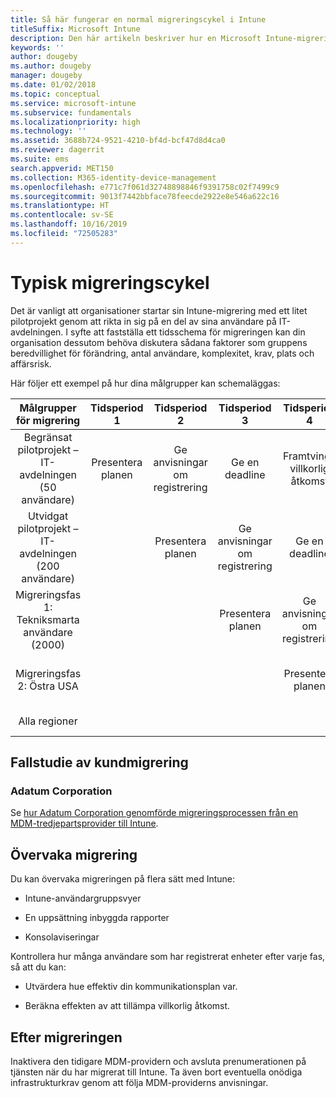```yaml
---
title: Så här fungerar en normal migreringscykel i Intune
titleSuffix: Microsoft Intune
description: Den här artikeln beskriver hur en Microsoft Intune-migreringscykel fungerar och ger exempel på hur du kan hantera migreringscyklerna.
keywords: ''
author: dougeby
ms.author: dougeby
manager: dougeby
ms.date: 01/02/2018
ms.topic: conceptual
ms.service: microsoft-intune
ms.subservice: fundamentals
ms.localizationpriority: high
ms.technology: ''
ms.assetid: 3688b724-9521-4210-bf4d-bcf47d8d4ca0
ms.reviewer: dagerrit
ms.suite: ems
search.appverid: MET150
ms.collection: M365-identity-device-management
ms.openlocfilehash: e771c7f061d32748898846f9391758c02f7499c9
ms.sourcegitcommit: 9013f7442bbface78feecde2922e8e546a622c16
ms.translationtype: HT
ms.contentlocale: sv-SE
ms.lasthandoff: 10/16/2019
ms.locfileid: "72505283"
---
```

# <a name="typical-migration-cycle"></a>Typisk migreringscykel

Det är vanligt att organisationer startar sin Intune-migrering med ett litet pilotprojekt genom att rikta in sig på en del av sina användare på IT-avdelningen. I syfte att fastställa ett tidsschema för migreringen kan din organisation dessutom behöva diskutera sådana faktorer som gruppens beredvillighet för förändring, antal användare, komplexitet, krav, plats och affärsrisk.

Här följer ett exempel på hur dina målgrupper kan schemaläggas:

  | **Målgrupper för migrering** | **Tidsperiod 1** | **Tidsperiod 2** | **Tidsperiod 3** | **Tidsperiod 4** | **...**
|:---:|:---:|:---:|:---:|:---:|:---:|
| Begränsat pilotprojekt – IT-avdelningen (50 användare) | Presentera planen | Ge anvisningar om registrering | Ge en deadline | Framtvinga villkorlig åtkomst |  |                                                        
| Utvidgat pilotprojekt – IT-avdelningen (200 användare) |  | Presentera planen | Ge anvisningar om registrering | Ge en deadline | Framtvinga villkorlig åtkomst |
| Migreringsfas 1: Tekniksmarta användare (2000) |  |  | Presentera planen | Ge anvisningar om registrering | Ge en deadline |
| Migreringsfas 2: Östra USA |  |  |  | Presentera planen | Ge anvisningar om registrering |
| Alla regioner |  |  |  |  | Presentera planen |

## <a name="customer-migration-case-study"></a>Fallstudie av kundmigrering

### <a name="adatum-corporation"></a>Adatum Corporation

Se [hur Adatum Corporation genomförde migreringsprocessen från en MDM-tredjepartsprovider till Intune](https://gallery.technet.microsoft.com/Intune-migration-guide-893a95e3?redir=0).

## <a name="monitoring-migration"></a>Övervaka migrering

Du kan övervaka migreringen på flera sätt med Intune:

* Intune-användargruppsvyer

* En uppsättning inbyggda rapporter

* Konsolaviseringar

Kontrollera hur många användare som har registrerat enheter efter varje fas, så att du kan:

- Utvärdera hue effektiv din kommunikationsplan var.

- Beräkna effekten av att tillämpa villkorlig åtkomst.


## <a name="post-migration"></a>Efter migreringen

Inaktivera den tidigare MDM-providern och avsluta prenumerationen på tjänsten när du har migrerat till Intune. Ta även bort eventuella onödiga infrastrukturkrav genom att följa MDM-providerns anvisningar.
